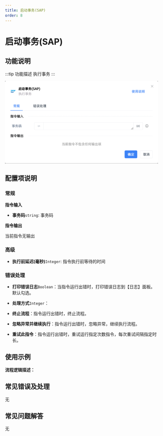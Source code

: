 ```yaml
---
title: 启动事务(SAP)
order: 8
---
```


# 启动事务(SAP)

## 功能说明

:::tip 功能描述
执行事务
:::

![启动事务(SAP)](../../../assets/启动事务(SAP)_command.png)

## 配置项说明

### 常规

**指令输入**

- **事务码**`string`: 事务码


**指令输出**

当前指令无输出

### 高级

- **执行前延迟(毫秒)**`Integer`: 指令执行前等待的时间

### 错误处理

- **打印错误日志**`Boolean`：当指令运行出错时，打印错误日志到【日志】面板。默认勾选。

- **处理方式**`Integer`：

 - **终止流程**：指令运行出错时，终止流程。

 - **忽略异常并继续执行**：指令运行出错时，忽略异常，继续执行流程。

 - **重试此指令**：指令运行出错时，重试运行指定次数指令，每次重试间隔指定时长。

## 使用示例

**流程逻辑描述：** 

## 常见错误及处理

无

## 常见问题解答

无

